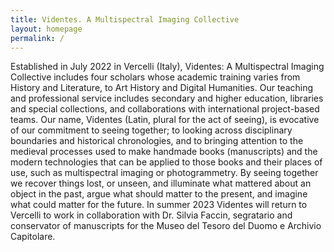 ```yaml
---
title: Videntes. A Multispectral Imaging Collective 
layout: homepage
permalink: /
---
```

Established in July 2022 in Vercelli (Italy), Videntes: A Multispectral Imaging Collective includes four scholars whose academic training varies from History and Literature, to Art History and Digital Humanities. Our teaching and professional service includes secondary and higher education, libraries and special collections, and collaborations with international project-based teams. Our name, Videntes (Latin, plural for the act of seeing), is evocative of our commitment to seeing together; to looking across disciplinary boundaries and historical chronologies, and to bringing attention to the medieval processes used to make handmade books (manuscripts) and the modern technologies that can be applied to those books and their places of use, such as multispectral imaging or photogrammetry. By seeing together we recover things lost, or unseen, and illuminate what mattered about an object in the past, argue what should matter to the present, and imagine what could matter for the future. In summer 2023 Videntes will return to Vercelli to work in collaboration with Dr. Silvia Faccin, segratario and conservator of manuscripts for the Museo del Tesoro del Duomo e Archivio Capitolare.
